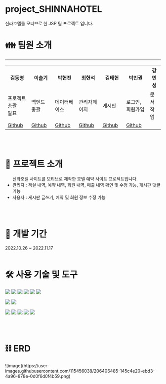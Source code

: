# project_SHINNAHOTEL
신라호텔를 모티브로 한 JSP 팀 프로젝트 입니다.

 <h1> 👪  팀원 소개</h1>
 <hr>
<table>
  <tr>
    <th width="300px">김동명</th>
    <th width="300px">이슬기</th>
    <th width="300px">박현진</th>
    <th width="300px">최현석</th>
    <th width="300px">김태헌</th>
    <th width="300px">박인권</th>
    <th width="300px">강민성</th>
  </tr>
  <tr>
    <td>프로젝트 총괄 <br> 발표</td>
    <td>백엔드 총괄</td>
    <td>데이터베이스</td>
    <td>관리자페이지</td>
    <td>게시판</td>
    <td>로그인, 회원가입</td>
    <td>문서작업</td>
  </tr>
    <tr>
    <td><a href="https://github.com/kdmyeong94">Github</a></td>
    <td><a href="https://github.com/seulki412">Github</a></td>
    <td><a href="https://github.com/hyunjinjane">Github</a></td>
    <td><a href="https://github.com/hyeonseok7724">Github</a></td>
    <td><a href="https://github.com/cafe9999">Github</a></td>
    <td><a href="https://github.com/inkwons">Github</a></td>
    <td></td>
</table>
<br><br>
<h1> 📕 프로젝트 소개 </h1>
<ul> 신라호텔 사이트를 모티브로 제작한 호텔 예약 사이트 프로젝트입니다.
  <li>관리자 : 객실 내역, 예약 내역, 회원 내역, 매출 내역 확인 및 수정 가능, 게시판 댓글기능 </li>
  <li>사용자 : 게시판 글쓰기, 예약 및 회원 정보 수정 가능</li>
</ul>
<br><br>

<h1> 📆 개발 기간 </h1>
2022.10.26 ~ 2022.11.17
<br><br>
<h1> 🛠 사용 기술 및 도구</h1>
<p>
<img src="https://img.shields.io/badge/JSP-gray?style=flat&logo=JSP&logoColor=white"/>
<img src="https://img.shields.io/badge/Java-e11f21?style=flat&logo=Java&logoColor=white"/>
<img src="https://img.shields.io/badge/jQuery-0769AD?style=flat&logo=jQuery&logoColor=white"/>
<img src="https://img.shields.io/badge/CSS3-1572B6?style=flat&logo=CSS3&logoColor=white"/>
<img src="https://img.shields.io/badge/JavaScript-F7DF1E?style=flat&logo=JavaScript&logoColor=white"/>
<img src="https://img.shields.io/badge/HTML5-E34F26?style=flat&logo=HTML5&logoColor=white"/>
</p>
<p>
 <img src="https://img.shields.io/badge/Apache Tomcat-F8DC75?style=flat&logo=Apache Tomcat&logoColor=white"/>
 <img src="https://img.shields.io/badge/Oracle-F80000?style=flat&logo=Oracle&logoColor=white"/>
</p>
<p>
  <img src="https://img.shields.io/badge/Eclipse IDE-2C2255?style=flat&logo=Eclipse IDE&logoColor=white"/>
  <img src="https://img.shields.io/badge/Visual Studio Code-007ACC?style=flat&logo=Visual Studio Code&logoColor=white"/>
  <img src="https://img.shields.io/badge/DBeaver-gray?style=flat&logo=DBeaver&logoColor=white"/>
  <img src="https://img.shields.io/badge/GitHub-181717?style=flat&logo=GitHub&logoColor=white"/>
  <img src="https://img.shields.io/badge/Discord-5865F2?style=flat&logo=Discord&logoColor=white"/>
</p>

<br><br>
<h1> ⛓ ERD </h1>
![image](https://user-images.githubusercontent.com/115456038/206406485-145c4e20-ebd3-4a96-878e-0d0f6d0f4b59.png)
